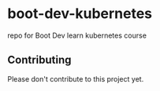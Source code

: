 # boot-dev-kubernetes
repo for Boot Dev learn kubernetes course

## Contributing
Please don't contribute to this project yet.

